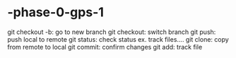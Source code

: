 # -phase-0-gps-1
git checkout -b: go to new branch
git checkout: switch branch
git push: push local to remote
git status: check status ex. track files....
git clone: copy from remote to local
git commit: confirm changes
git add: track file

